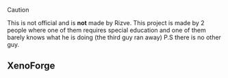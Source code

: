 > [!CAUTION]
> This is not official and is **not** made by Rizve. This project is made by 2 people where one of them requires special education and one of them barely knows what he is doing (the third guy ran away) P.S there is no other guy.

## XenoForge


